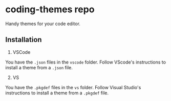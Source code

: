 # coding-themes repo

Handy themes for your code editor.

## Installation

1. VSCode

You have the `.json` files in the `vscode` folder. Follow VScode's instructions to install a theme from a `.json` file.

2. VS

You have the `.pkgdef` files in the `vs` folder. Follow Visual Studio's instructions to install a theme from a `.pkgdef` file.
